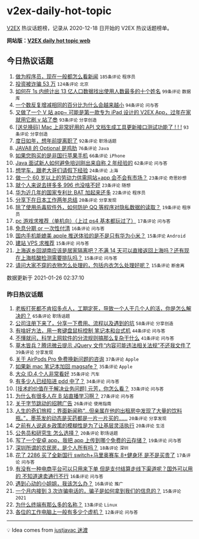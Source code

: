 # v2ex-daily-hot-topic

[V2EX](https://www.v2ex.com/) 热议话题榜，记录从 2020-12-18 日开始的 V2EX 热议话题榜单。

**网站版：[V2EX daily hot topic web](https://realleonardo.github.io/v2ex-daily-hot-topic-web/)**

## 今日热议话题

<!-- TODAY BEGIN -->

1. [做为程序员，现在一般都怎么看新闻](https://www.v2ex.com/t/748028) `185条评论` `程序员`
1. [投资被诈骗 53 万](https://www.v2ex.com/t/748301) `124条评论` `北京`
1. [如何在 1s 内统计出 13 亿人口数据找出使用人数最多的十个姓名](https://www.v2ex.com/t/748059) `99条评论` `数据库`
1. [一个数反复增减相同的百分比为什么会越来越小](https://www.v2ex.com/t/748021) `94条评论` `问与答`
1. [又做了一个 V 站 app~ 可能是第一款专为 iPad 设计的 V2EX App，过年在家就用它刷 v 站了😎](https://www.v2ex.com/t/748037) `93条评论` `分享创造`
1. [[送兑换码] Mac 上非常好用的 API 文档生成工具更新接口测试功能了 ! ! !](https://www.v2ex.com/t/748203) `93条评论` `分享创造`
1. [度日如年，想年前提离职了](https://www.v2ex.com/t/748016) `92条评论` `职场话题`
1. [JAVA8 的 Optional 是鸡肋](https://www.v2ex.com/t/748167) `76条评论` `Java`
1. [如果您购买的是非国行苹果手机](https://www.v2ex.com/t/748129) `66条评论` `iPhone`
1. [Java 面试新人如何避免培训刚出来自称 2 年经验的](https://www.v2ex.com/t/748164) `62条评论` `问与答`
1. [想学车，跟老大哥们请假下经验](https://www.v2ex.com/t/748190) `24条评论` `上海`
1. [做一个 60 岁以上的劳动力供需网站+app 会不会有市场？](https://www.v2ex.com/t/748206) `23条评论` `奇思妙想`
1. [就个人来说去拼多多 996 也没啥不好](https://www.v2ex.com/t/748131) `23条评论` `随想`
1. [华为近几年的国家专利比 BAT 加起来还多](https://www.v2ex.com/t/748113) `22条评论` `程序员`
1. [分享下在日本工作两年总结](https://www.v2ex.com/t/748274) `20条评论` `分享发现`
1. [除了使用杀毒软件外，如何防护 QQ 等程序对隐私数据的读取？](https://www.v2ex.com/t/748229) `19条评论` `程序员`
1. [pc 游戏求推荐（单机向）（上过 ps4 基本都玩过了）](https://www.v2ex.com/t/748083) `17条评论` `问与答`
1. [免息分期 or 一次性付清](https://www.v2ex.com/t/748319) `16条评论` `问与答`
1. [国内手机能媲美 apple 推送体验的是不是只有华为小米？](https://www.v2ex.com/t/748292) `15条评论` `Android`
1. [建站 VPS 求推荐](https://www.v2ex.com/t/748261) `15条评论` `问与答`
1. [上海返乡回湖南应该是居家隔离吧？不满 14 天可以直接返回上海吗？还有现在上海核酸检测需要排队吗？](https://www.v2ex.com/t/748055) `15条评论` `问与答`
1. [请问大家不穿的衣物怎么处理的，包括内衣怎么处理好呢？](https://www.v2ex.com/t/748014) `15条评论` `断舍离`

数据更新于 2021-01-26 02:37:10

<!-- TODAY END -->

### 昨日热议话题

<!-- YESTERDAY BEGIN -->

1. [老板打死都不肯招多点人，工期定死，导致一个人干几个人的活，你是怎么解决的？](https://www.v2ex.com/t/747824) `65条评论` `职场话题`
1. [公司注册下来了，分享一下费用、流程以及遇到的坑](https://www.v2ex.com/t/747843) `58条评论` `分享创造`
1. [有啥好方法，用一套键盘鼠标控制 笔记本和台式机](https://www.v2ex.com/t/747842) `44条评论` `问与答`
1. [不懂就问，科学上网软件的分流规则搞那么复杂干什么](https://www.v2ex.com/t/747883) `41条评论` `问与答`
1. [草木皆兵？腾讯微云提示 JQuery 文件“内容可能违法相关法规”不还我文件了](https://www.v2ex.com/t/747875) `39条评论` `分享发现`
1. [关于 AirPods Pro 免费换新问题的咨询](https://www.v2ex.com/t/747887) `37条评论` `Apple`
1. [如果新 mac 笔记本加回 magsafe？](https://www.v2ex.com/t/747820) `35条评论` `Apple`
1. [大众 ID.4,个人非常看好](https://www.v2ex.com/t/747823) `35条评论` `汽车`
1. [有多少人已经陷进 pdd 中了？](https://www.v2ex.com/t/747923) `34条评论` `问与答`
1. [[技术的价值在于解决业务问题] 元芳，你怎么看？](https://www.v2ex.com/t/747800) `33条评论` `问与答`
1. [为什么有很多人在 B 站直播学习啊？](https://www.v2ex.com/t/747953) `27条评论` `问与答`
1. [关于字节跳动的招聘广告](https://www.v2ex.com/t/747825) `26条评论` `使用指南`
1. [人生的奇幻旅程：界面新闻称“...但亲属在他的出租房中发现了大量的饮料瓶。”，墨茶发的动态是买药都是一片一片买的......](https://www.v2ex.com/t/747974) `20条评论` `分享发现`
1. [之前有人说返乡政策的模糊性是为了让基层灵活执行](https://www.v2ex.com/t/747971) `20条评论` `生活`
1. [公务员和研究生 怎么选择？](https://www.v2ex.com/t/747963) `20条评论` `职场话题`
1. [写了一个安卓 app，我把 app 上传到哪个免费的云存储？](https://www.v2ex.com/t/747929) `19条评论` `问与答`
1. [深圳所谓的农民房，是个人所有吗？](https://www.v2ex.com/t/747905) `18条评论` `深圳`
1. [花了 2286 买了全新国行 switch+马里奥赛车 8+健身环 是不是买贵了](https://www.v2ex.com/t/747831) `17条评论` `问与答`
1. [有没有一种电商平台可以只用来下单 但是支付结算走线下渠道呢？国外可以用的 不知道速卖通行不行](https://www.v2ex.com/t/747975) `16条评论` `问与答`
1. [遇到心动的小姐姐，我该怎么办？](https://www.v2ex.com/t/747909) `16条评论` `推广`
1. [一个月内接到 3 次诈骗电话的，骗子是如何拿到我们的信息的？](https://www.v2ex.com/t/747878) `15条评论` `2021`
1. [为什么终端有那么多的名称？](https://www.v2ex.com/t/747815) `13条评论` `Linux`
1. [各位的工作电脑上一般有多少个虚机？](https://www.v2ex.com/t/747978) `12条评论` `问与答`

<!-- YESTERDAY END -->

---

💡 Idea comes from [justjavac 迷渡](https://github.com/justjavac/)
